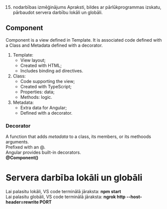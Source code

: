 15. nodarbības izmēģinājums
Apraksti, bildes ar pārlūkprogrammas izskatu, pārbaudot servera darbību lokāli un globāli.


## Component
Component is a view defined in Template. It is associated code defined with a Class and Metadata defined with a decorator.
1. Template:  
   - View layout;  
   - Created with HTML;  
   - Includes binding ad directives.  
2. Class:  
   - Code supporting the view;  
   - Created with TypeScript;  
   - Properties: data;  
   - Methods: logic.  
3. Metadata:  
   - Extra data for Angular;  
   - Defined with a decorator.  

### Decorator
 A function that adds *metadata* to a class, its members, or its methoods arguments.  
 Prefixed with an @.  
 Angular provides built-in decorators.  
 **@Component()**  

# Servera darbība lokāli un globāli
Lai palasitu lokāli, VS code terminālā jāraksta: **npm start**  
Lai palasitu globāli, VS code terminālā jāraksta: **ngrok http --host-header=rewrite PORT**  
